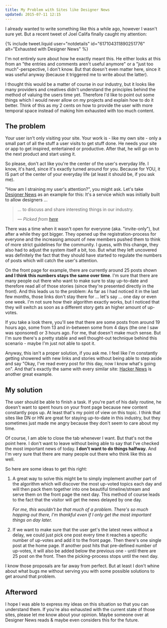 ```yaml
---
title: My Problem with Sites like Designer News
updated: 2015-07-11 12:15
---
```


I already wanted to write something like this a while ago, however I wasn't sure yet. But a recent tweet of Joel Califa finally caught my attention:

{% include tweet.liquid user="notdetails" id="617104311890251776" alt="Exhausted with Designer News" %}

I'm not entirely sure about how he exactly meant this. He either looks at this from an "the entries and comments aren't useful anymore" or a "just too much"-perspective, I don't know. But that doesn't even matter here, since it was useful anyway (because it triggered me to write about the latter).

I thought this would be a matter of course in our industry, but it looks like many providers and creatives didn't understand the principles behind the method of valuing the users time yet. Therefore I'd like to point out some things which I would never allow on my projects and explain how to do it better. Think of this as my 2 cents on how to provide the user with more temporal space instead of making him exhausted with too much content.

## The problem

Your user isn't only visiting your site. Your work is - like my own site - only a small part of all the stuff a user visits to get stuff done. He needs your site or app to get inspired, entertained or productive. After that, he will go on to the next product and start using it.

So please, don't act like you're the center of the user's everyday life. I know, it's hard, since it's exactly turned around for you. Because for YOU, it IS part of the center of your everyday life (at least it should be, if you ask me).

"How am I straining my user's attention?", you might ask. Let's take [Designer News][1] as an example for this: It's a service which was initially built to allow designers ...

> ... to discuss and share interesting things in our industry.
>
> — <cite>Picked from [here][2]</cite>

There was a time when it wasn't open for everyone (aka. "invite-only"), but after a while they got bigger. They opened up the registration-process for everyone and the increasing amount of new members pushed them to think of more strict guidelines for the community. I guess, with this change, they also had to adjust the system itself a bit, too. But what they left uncovered was definitely the fact that they should have started to regulate the numbers of posts which will catch the user's attention.

On the front page for example, there are currently around 25 posts shown **and I think this numbers stays the same over time**. I'm sure that there are many people out there who want to make sure to stay up-to-date and therefore read all of those stories (since they're presented directly in the front). And this leads us to the problem: As far as I had noticed it in the last few months, those links don't stay there for ... let's say ... one day or even one week. I'm not sure how their algorithm exactly works, but I noticed that they will switch as soon as a different story gets an higher amount of up-votes.

If you take a look there, you'll see that there are some posts from around 19 hours ago, some from 13 and in-between some from 4 days (the one I saw was sponsored) or 3 hours ago. For me, that doesn't make much sense. But I'm sure there's a pretty stable and well thought-out technique behind this scenario - maybe I'm just not able to spot it.

Anyway, this isn't a proper solution, if you ask me. I feel like I'm constantly getting showered with new links and stories without being able to step aside and say "Okay, I've read every post for this day, now I know what's going on". And that's exactly the same with every similar site: [Hacker News][3] is another great example.

## My solution

The user should be able to finish a task. If you're part of his daily routine, he doesn't want to spent hours on your front page because new content constantly pops up. At least that's my point of view on this topic. I think that sites like DN or HN are great for staying up-to-date in this industry, but they sometimes just made me angry because they don't seem to care about my time.

Of course, I am able to close the tab whenever I want. But that's not the point here. I don't want to leave without being able to say that I've checked the most important news of today. **I don't want to do things halfway.** And I'm very sure that there are many people out there who think like this as well.

So here are some ideas to get this right:

1. A great way to solve this might be to simply implement another part of the algorithm which will discover the most up-voted topics each day and will then pack them together into one beautiful timeline/stream and serve them on the front page the next day. This method of course leads to the fact that the visitor will get the news delayed by one day.

	*For me, this wouldn't be that much of a problem. There's so much happing out there, I'm thankful even if I only get the most important things on day later.*

2. If we want to make sure that the user get's the latest news without a delay, we could just pick one post every time it reaches a specific number of up-votes and add it to the front page. Then there's one single post at the home page. If another post hits that pre-defined number of up-votes, it will also be added below the previous one - until there are 25 post on the front. Then the picking-process stops until the next day.

I know those proposals are far away from perfect. But at least I don't whine about what bugs me without serving you with some possible solutions to get around that problem.

## Afterword

I hope I was able to express my ideas on this situation so that you can understand them. If you're also exhausted with the current state of those sites, please let me know about your opinion. Maybe someone over at Designer News reads & maybe even considers this for the future.

[1]: https://www.designernews.co
[2]: https://www.designernews.co/about
[3]: http://news.ycombinator.com